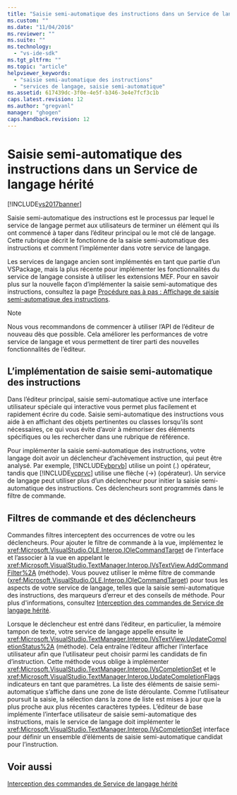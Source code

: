 ```yaml
---
title: "Saisie semi-automatique des instructions dans un Service de langage h&#233;rit&#233; | Microsoft Docs"
ms.custom: ""
ms.date: "11/04/2016"
ms.reviewer: ""
ms.suite: ""
ms.technology: 
  - "vs-ide-sdk"
ms.tgt_pltfrm: ""
ms.topic: "article"
helpviewer_keywords: 
  - "saisie semi-automatique des instructions"
  - "services de langage, saisie semi-automatique"
ms.assetid: 617439dc-3f0e-4e5f-b346-3e4e7fcf3c1b
caps.latest.revision: 12
ms.author: "gregvanl"
manager: "ghogen"
caps.handback.revision: 12
---
```

# Saisie semi-automatique des instructions dans un Service de langage h&#233;rit&#233;
[!INCLUDE[vs2017banner](../../code-quality/includes/vs2017banner.md)]

Saisie semi\-automatique des instructions est le processus par lequel le service de langage permet aux utilisateurs de terminer un élément qui ils ont commencé à taper dans l’éditeur principal ou le mot clé de langage. Cette rubrique décrit le fonctionne de la saisie semi\-automatique des instructions et comment l’implémenter dans votre service de langage.  
  
 Les services de langage ancien sont implémentés en tant que partie d’un VSPackage, mais la plus récente pour implémenter les fonctionnalités du service de langage consiste à utiliser les extensions MEF. Pour en savoir plus sur la nouvelle façon d’implémenter la saisie semi\-automatique des instructions, consultez la page [Procédure pas à pas : Affichage de saisie semi\-automatique des instructions](../../extensibility/walkthrough-displaying-statement-completion.md).  
  
> [!NOTE]
>  Nous vous recommandons de commencer à utiliser l’API de l’éditeur de nouveau dès que possible. Cela améliorer les performances de votre service de langage et vous permettent de tirer parti des nouvelles fonctionnalités de l’éditeur.  
  
## L’implémentation de saisie semi\-automatique des instructions  
 Dans l’éditeur principal, saisie semi\-automatique active une interface utilisateur spéciale qui interactive vous permet plus facilement et rapidement écrire du code. Saisie semi\-automatique des instructions vous aide à en affichant des objets pertinentes ou classes lorsqu’ils sont nécessaires, ce qui vous évite d’avoir à mémoriser des éléments spécifiques ou les rechercher dans une rubrique de référence.  
  
 Pour implémenter la saisie semi\-automatique des instructions, votre langage doit avoir un déclencheur d’achèvement instruction, qui peut être analysé. Par exemple, [!INCLUDE[vbprvb](../../code-quality/includes/vbprvb_md.md)] utilise un point \(.\) opérateur, tandis que [!INCLUDE[vcprvc](../../debugger/includes/vcprvc_md.md)] utilise une flèche \(\-\>\) \(opérateur\). Un service de langage peut utiliser plus d’un déclencheur pour initier la saisie semi\-automatique des instructions. Ces déclencheurs sont programmés dans le filtre de commande.  
  
## Filtres de commande et des déclencheurs  
 Commandes filtres interceptent des occurrences de votre ou les déclencheurs. Pour ajouter le filtre de commande à la vue, implémentez le <xref:Microsoft.VisualStudio.OLE.Interop.IOleCommandTarget> de l’interface et l’associer à la vue en appelant le <xref:Microsoft.VisualStudio.TextManager.Interop.IVsTextView.AddCommandFilter%2A> \(méthode\). Vous pouvez utiliser le même filtre de commande \(<xref:Microsoft.VisualStudio.OLE.Interop.IOleCommandTarget>\) pour tous les aspects de votre service de langage, telles que la saisie semi\-automatique des instructions, des marqueurs d’erreur et des conseils de méthode. Pour plus d'informations, consultez [Interception des commandes de Service de langage hérité](../../extensibility/internals/intercepting-legacy-language-service-commands.md).  
  
 Lorsque le déclencheur est entré dans l’éditeur, en particulier, la mémoire tampon de texte, votre service de langage appelle ensuite le <xref:Microsoft.VisualStudio.TextManager.Interop.IVsTextView.UpdateCompletionStatus%2A> \(méthode\). Cela entraîne l’éditeur afficher l’interface utilisateur afin que l’utilisateur peut choisir parmi les candidats de fin d’instruction. Cette méthode vous oblige à implémenter <xref:Microsoft.VisualStudio.TextManager.Interop.IVsCompletionSet> et le <xref:Microsoft.VisualStudio.TextManager.Interop.UpdateCompletionFlags> indicateurs en tant que paramètres. La liste des éléments de saisie semi\-automatique s’affiche dans une zone de liste déroulante. Comme l’utilisateur poursuit la saisie, la sélection dans la zone de liste est mises à jour que la plus proche aux plus récentes caractères typées. L’éditeur de base implémente l’interface utilisateur de saisie semi\-automatique des instructions, mais le service de langage doit implémenter le <xref:Microsoft.VisualStudio.TextManager.Interop.IVsCompletionSet> interface pour définir un ensemble d’éléments de saisie semi\-automatique candidat pour l’instruction.  
  
## Voir aussi  
 [Interception des commandes de Service de langage hérité](../../extensibility/internals/intercepting-legacy-language-service-commands.md)